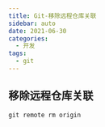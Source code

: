 ```yaml
---
title: Git-移除远程仓库关联
sidebar: auto
date: 2021-06-30
categories:
  - 开发
tags:
  - git
---
```



## 移除远程仓库关联

```javascript
git remote rm origin
```

